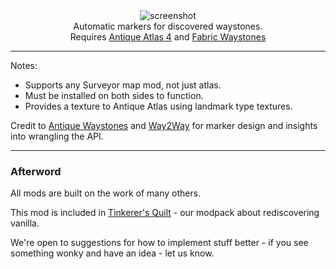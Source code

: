 <!--suppress HtmlDeprecatedTag, XmlDeprecatedElement -->
<center>
<img alt="screenshot" src="https://cdn.modrinth.com/data/f3WJvB4r/images/79557a013c6c9c8f800c8fa4aefd87b396d8fd8f.png" /><br/>
Automatic markers for discovered waystones.<br/>
Requires <a href="https://modrinth.com/mod/antique-atlas-4">Antique Atlas 4</a> and <a href="https://modrinth.com/mod/fwaystones">Fabric Waystones</a><br/>
</center>

---

Notes:
 - Supports any Surveyor map mod, not just atlas.
 - Must be installed on both sides to function.
 - Provides a texture to Antique Atlas using landmark type textures.

Credit to [Antique Waystones](https://modrinth.com/mod/antique-waystones) and [Way2Way](https://modrinth.com/mod/way2wayfabric) for marker design and insights into wrangling the API.

---

### Afterword

All mods are built on the work of many others.

This mod is included in [Tinkerer's Quilt](https://modrinth.com/modpack/tinkerers-quilt) - our modpack about rediscovering vanilla.

We're open to suggestions for how to implement stuff better - if you see something wonky and have an idea - let us know.
